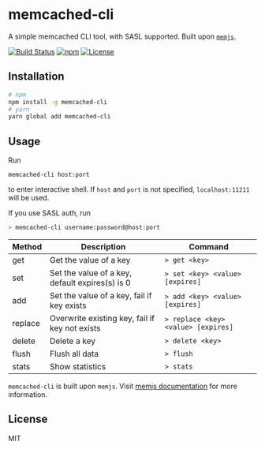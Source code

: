 # memcached-cli

A simple memcached CLI tool, with SASL supported. Built upon [`memjs`](https://github.com/alevy/memjs).

[![Build Status](https://travis-ci.org/pd4d10/memcached-cli.svg?branch=master)](https://travis-ci.org/pd4d10/memcached-cli)
[![npm](https://img.shields.io/npm/v/memcached-cli.svg)](https://www.npmjs.com/package/memcached-cli)
[![License](https://img.shields.io/npm/l/memcached-cli.svg)](https://www.npmjs.com/package/memcached-cli)

## Installation

```sh
# npm
npm install -g memcached-cli
# yarn
yarn global add memcached-cli
```

## Usage

Run

```
memcached-cli host:port
```

to enter interactive shell. If `host` and `port` is not specified, `localhost:11211` will be used.

If you use SASL auth, run

```sh
> memcached-cli username:password@host:port
```

Method | Description | Command
---|---|---
get | Get the value of a key | `> get <key>`
set | Set the value of a key, default expires(s) is 0 | `> set <key> <value> [expires]`
add | Set the value of a key, fail if key exists | `> add <key> <value> [expires]`
replace | Overwrite existing key, fail if key not exists | `> replace <key> <value> [expires]`
delete | Delete a key | `> delete <key>`
flush | Flush all data | `> flush`
stats | Show statistics | `> stats`

`memcached-cli` is built upon `memjs`. Visit [memjs documentation](http://alevy.github.io/memjs/) for more information.

## License

MIT
